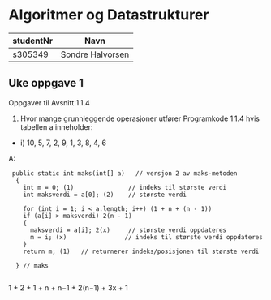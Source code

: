 

# Algoritmer og Datastrukturer

| studentNr  | Navn |
| ------------- | ------------- |
| s305349  | Sondre Halvorsen  |


## Uke oppgave 1

Oppgaver til Avsnitt 1.1.4
1.	Hvor mange grunnleggende operasjoner utfører Programkode 1.1.4 hvis tabellen a inneholder:
 - i) 10, 5, 7, 2, 9, 1, 3, 8, 4, 6 

A:

```
 public static int maks(int[] a)   // versjon 2 av maks-metoden
  {
    int m = 0; (1)               // indeks til største verdi
    int maksverdi = a[0]; (2)    // største verdi

    for (int i = 1; i < a.length; i++) (1 + n + (n - 1))
    if (a[i] > maksverdi) 2(n - 1)
    {
      maksverdi = a[i]; 2(x)     // største verdi oppdateres
      m = i; (x)                // indeks til største verdi oppdateres
    }
    return m; (1)   // returnerer indeks/posisjonen til største verdi

  } // maks
  
```
 1 + 2 + 1 + n + n−1 + 2(n−1) + 3x + 1
